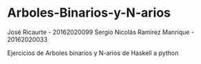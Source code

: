 # Arboles-Binarios-y-N-arios

José Ricaurte - 20162020099 Sergio Nicolás Ramirez Manrique - 20162020033

Ejercicios de Arboles binarios y N-arios de Haskell a python
